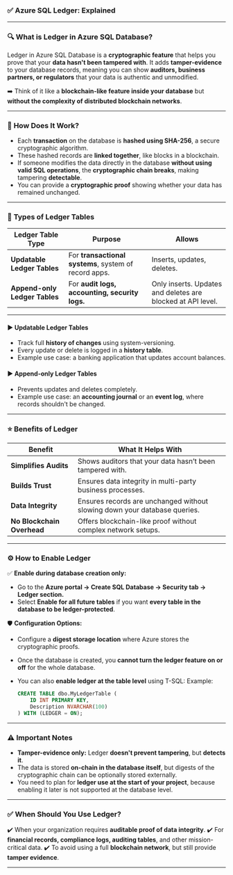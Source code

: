 ### ✅ **Azure SQL Ledger: Explained**

---

### 🔍 **What is Ledger in Azure SQL Database?**

Ledger in Azure SQL Database is a **cryptographic feature** that helps you prove that your **data hasn't been tampered with**.
It adds **tamper-evidence** to your database records, meaning you can show **auditors, business partners, or regulators** that your data is authentic and unmodified.

➡️ Think of it like a **blockchain-like feature inside your database** but **without the complexity of distributed blockchain networks**.

---

### 🔐 **How Does It Work?**

- Each **transaction** on the database is **hashed using SHA-256**, a secure cryptographic algorithm.
- These hashed records are **linked together**, like blocks in a blockchain.
- If someone modifies the data directly in the database **without using valid SQL operations**, the **cryptographic chain breaks**, making tampering **detectable**.
- You can provide a **cryptographic proof** showing whether your data has remained unchanged.

---

### 🧱 **Types of Ledger Tables**

| **Ledger Table Type**         | **Purpose**                                           | **Allows**                                                  |
| ----------------------------- | ----------------------------------------------------- | ----------------------------------------------------------- |
| **Updatable Ledger Tables**   | For **transactional systems**, system of record apps. | Inserts, updates, deletes.                                  |
| **Append-only Ledger Tables** | For **audit logs, accounting, security logs.**        | Only inserts. Updates and deletes are blocked at API level. |

---

#### ▶️ **Updatable Ledger Tables**

- Track full **history of changes** using system-versioning.
- Every update or delete is logged in a **history table**.
- Example use case: a banking application that updates account balances.

#### ▶️ **Append-only Ledger Tables**

- Prevents updates and deletes completely.
- Example use case: an **accounting journal** or an **event log**, where records shouldn't be changed.

---

### ⭐ **Benefits of Ledger**

| **Benefit**                | **What It Helps With**                                                    |
| -------------------------- | ------------------------------------------------------------------------- |
| **Simplifies Audits**      | Shows auditors that your data hasn’t been tampered with.                  |
| **Builds Trust**           | Ensures data integrity in multi-party business processes.                 |
| **Data Integrity**         | Ensures records are unchanged without slowing down your database queries. |
| **No Blockchain Overhead** | Offers blockchain-like proof without complex network setups.              |

---

### ⚙️ **How to Enable Ledger**

✅ **Enable during database creation only:**

- Go to the **Azure portal → Create SQL Database → Security tab → Ledger section.**
- Select **Enable for all future tables** if you want **every table in the database to be ledger-protected**.

🛡️ **Configuration Options:**

- Configure a **digest storage location** where Azure stores the cryptographic proofs.
- Once the database is created, you **cannot turn the ledger feature on or off** for the whole database.
- You can also **enable ledger at the table level** using T-SQL:
  Example:

  ```sql
  CREATE TABLE dbo.MyLedgerTable (
      ID INT PRIMARY KEY,
      Description NVARCHAR(100)
  ) WITH (LEDGER = ON);
  ```

---

### ⚠️ **Important Notes**

- **Tamper-evidence only:** Ledger **doesn't prevent tampering**, but **detects it**.
- The data is stored **on-chain in the database itself**, but digests of the cryptographic chain can be optionally stored externally.
- You need to plan for **ledger use at the start of your project**, because enabling it later is not supported at the database level.

---

### ✅ **When Should You Use Ledger?**

✔️ When your organization requires **auditable proof of data integrity**.
✔️ For **financial records, compliance logs, auditing tables**, and other mission-critical data.
✔️ To avoid using a full **blockchain network**, but still provide **tamper evidence**.

---
